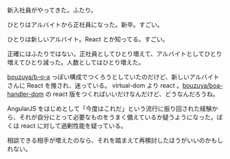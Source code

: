 新入社員がやってきた。ふたり。

ひとりはアルバイトから正社員になった。新卒。すごい。

ひとりは新しいアルバイト。React とか知ってる。すごい。

正確にはふたりではない。正社員としてひとり増えて、アルバイトとしてひとり増えてひとり減った。人数としてはひとり増えた。

[bouzuya/b-o-a][] っぽい構成でつくろうとしていたのだけど、新しいアルバイトさんに React を推され、迷っている。 virtual-dom より react 。[bouzuya/boa-handler-dom][] の react 版をつくればいいだけなんだけど、どうなんだろうね。

AngularJS をはじめとして「今度はこれだ」という流行に振り回された経験から、それが自分にとって必要なものをうまく備えているか疑うようになった。ぼくは react に対して過剰性能を疑っている。

相談できる相手が増えたのなら、それを踏まえて再検討したほうがいいのかもしれない。

[bouzuya/b-o-a]: https://github.com/bouzuya/b-o-a
[bouzuya/boa-handler-dom]: https://github.com/bouzuya/boa-handler-dom

